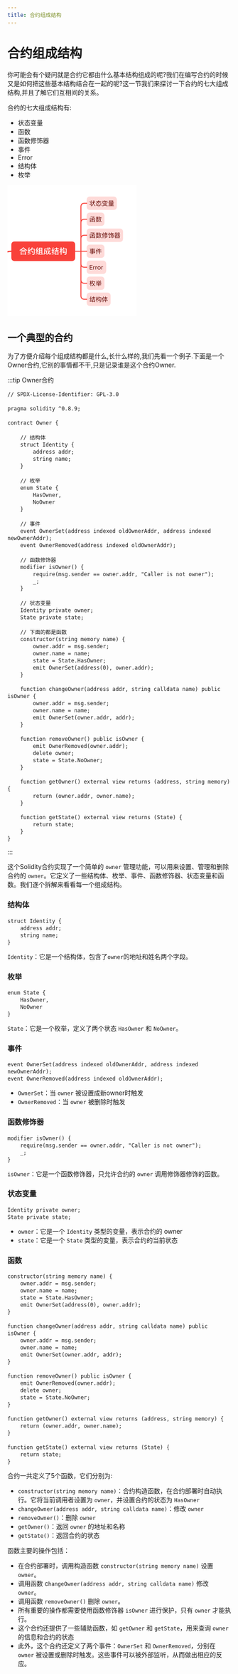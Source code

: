 ```yaml
---
title: 合约组成结构 
---
```


# 合约组成结构

你可能会有个疑问就是合约它都由什么基本结构组成的呢?我们在编写合约的时候又是如何把这些基本结构结合在一起的呢?这一节我们来探讨一下合约的七大组成结构,并且了解它们互相间的关系。

合约的七大组成结构有:

* 状态变量
* 函数
* 函数修饰器
* 事件
* Error
* 结构体
* 枚举

![](./assets/contract-building-block/c2b0b2600307488f82f8896a85700368.png)

## 一个典型的合约

为了方便介绍每个组成结构都是什么,长什么样的,我们先看一个例子.下面是一个Owner合约,它别的事情都不干,只是记录谁是这个合约Owner.

:::tip Owner合约
```solidity
// SPDX-License-Identifier: GPL-3.0

pragma solidity ^0.8.9;

contract Owner {

    // 结构体
    struct Identity {
        address addr;
        string name;
    }

    // 枚举
    enum State {
        HasOwner,
        NoOwner
    }

    // 事件
    event OwnerSet(address indexed oldOwnerAddr, address indexed newOwnerAddr);
    event OwnerRemoved(address indexed oldOwnerAddr);

    // 函数修饰器
    modifier isOwner() {
        require(msg.sender == owner.addr, "Caller is not owner");
        _;
    }

    // 状态变量
    Identity private owner;
    State private state;

    // 下面的都是函数
    constructor(string memory name) {
        owner.addr = msg.sender;
        owner.name = name;
        state = State.HasOwner;
        emit OwnerSet(address(0), owner.addr);
    }

    function changeOwner(address addr, string calldata name) public isOwner {
        owner.addr = msg.sender;
        owner.name = name;
        emit OwnerSet(owner.addr, addr);
    }

    function removeOwner() public isOwner {
        emit OwnerRemoved(owner.addr);
        delete owner;
        state = State.NoOwner;
    }

    function getOwner() external view returns (address, string memory) {
        return (owner.addr, owner.name);
    }

    function getState() external view returns (State) {
        return state;
    }
}
```
:::

这个Solidity合约实现了一个简单的 `owner` 管理功能，可以用来设置、管理和删除合约的 `owner`。它定义了一些结构体、枚举、事件、函数修饰器、状态变量和函数。我们逐个拆解来看看每一个组成结构。

### 结构体

```solidity
struct Identity {
    address addr;
    string name;
}
```
`Identity`：它是一个结构体，包含了`owner`的地址和姓名两个字段。

### 枚举

```solidity
enum State {
    HasOwner,
    NoOwner
}
```
`State`：它是一个枚举，定义了两个状态 `HasOwner` 和 `NoOwner`。

### 事件

```solidity
event OwnerSet(address indexed oldOwnerAddr, address indexed newOwnerAddr);
event OwnerRemoved(address indexed oldOwnerAddr);
```
* `OwnerSet`：当 `owner` 被设置成新owner时触发
* `OwnerRemoved`：当 `owner` 被删除时触发

### 函数修饰器

```solidity
modifier isOwner() {
    require(msg.sender == owner.addr, "Caller is not owner");
    _;
}
```
`isOwner`：它是一个函数修饰器，只允许合约的 `owner` 调用修饰器修饰的函数。

### 状态变量

```solidity
Identity private owner;
State private state;
```
* `owner`：它是一个 `Identity` 类型的变量，表示合约的 owner
* `state`：它是一个 `State` 类型的变量，表示合约的当前状态

### 函数

```solidity
constructor(string memory name) {
    owner.addr = msg.sender; 
    owner.name = name;
    state = State.HasOwner;
    emit OwnerSet(address(0), owner.addr);
}

function changeOwner(address addr, string calldata name) public isOwner {
    owner.addr = msg.sender; 
    owner.name = name;
    emit OwnerSet(owner.addr, addr);
}

function removeOwner() public isOwner {
    emit OwnerRemoved(owner.addr);
    delete owner;
    state = State.NoOwner;
}

function getOwner() external view returns (address, string memory) {
    return (owner.addr, owner.name);
}

function getState() external view returns (State) {
    return state;
}
```

合约一共定义了5个函数，它们分别为:
* `constructor(string memory name)`：合约构造函数，在合约部署时自动执行。它将当前调用者设置为 `owner`，并设置合约的状态为 `HasOwner`
* `changeOwner(address addr, string calldata name)`：修改 `owner`
* `removeOwner()`：删除 `owner`
* `getOwner()`：返回 `owner` 的地址和名称
* `getState()`：返回合约的状态

函数主要的操作包括：

* 在合约部署时，调用构造函数 `constructor(string memory name)` 设置 `owner`。
* 调用函数 c`hangeOwner(address addr, string calldata name)` 修改 `owner`。
* 调用函数 `removeOwner()` 删除 `owner`。
* 所有重要的操作都需要使用函数修饰器 `isOwner` 进行保护，只有 `owner` 才能执行。
* 这个合约还提供了一些辅助函数，如 `getOwner` 和 `getState`，用来查询 `owner` 的信息和合约的状态
* 此外，这个合约还定义了两个事件：`OwnerSet` 和 `OwnerRemoved`，分别在 `owner` 被设置或删除时触发。这些事件可以被外部监听，从而做出相应的反应。